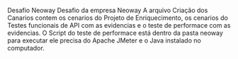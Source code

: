 Desafio Neoway
Desafio da empresa Neoway A arquivo Criação dos Canarios contem os cenarios do Projeto de Enriquecimento, os cenarios do Testes funcionais de API com as evidencias e o teste de performace com as evidencias.
O Script do teste de performace está dentro da pasta neoway para executar ele precisa do Apache JMeter e o Java instalado no computador.
